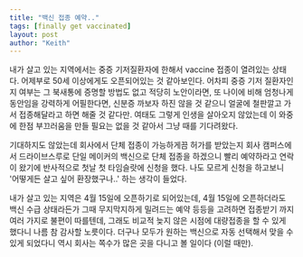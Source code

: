 ```yaml
---
title: "백신 접종 예약.."
tags: [finally get vaccinated]
layout: post
author: "Keith"
---
```


내가 살고 있는 지역에서는 중증 기저질환자에 한해서 vaccine 접종이 열려있는 상태다. 어제부로 50세 이상에게도 오픈되어있는 것 같아보인다. 어차피 중증 기저 질환자인지 여부는 그 북새통에 증명할 방법도 없고 적당히 노안이라면, 또 나이에 비해 엄청나게 동안임을 강력하게 어필한다면, 신분증 까보자 하진 않을 것 같으니 얼굴에 철판깔고 가서 접종해달라고 하면 해줄 것 같다만. 여태도 그렇게 인생을 살아오지 않았는데 이 와중에 한점 부끄러움을 만들 필요는 없을 것 같아서 그냥 때를 기다려왔다. 

기대하지도 않았는데 회사에서 단체 접종이 가능하게끔 허가를 받았는지 회사 캠퍼스에서 드라이브스루로 단일 메이커의 백신으로 단체 접종을 하겠으니 빨리 예약하라고 연락이 왔기에 반사적으로 첫날 첫 타임슬랏에 신청을 했다. 나도 모르게 신청을 하고보니 '어떻게든 살고 싶어 환장했구나..' 하는 생각이 들었다. 

내가 살고 있는 지역은 4월 15일에 오픈하기로 되어있는데, 4월 15일에 오픈하더라도 백신 수급 상태라든가 그때 무지막지하게 밀려드는 예약 등등을 고려하면 접종받기 까지 여러 가지로 불편이 따를텐데, 그래도 비교적 늦지 않은 시점에 대량접종을 할 수 있게 했다니 나름 참 감사할 노릇이다. 더구나 모두가 원하는 백신으로 자동 선택해서 맞을 수 있게 되었다니 역시 회사는 쪽수가 많은 곳을 다니고 볼 일이다 (이럴 때만).

